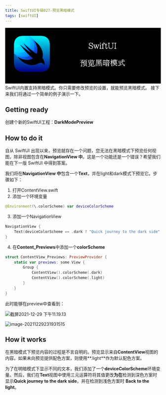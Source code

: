 ```yaml
---
title: SwiftUI专辑027-预览黑暗模式
tags: [swiftUI]
---
```

![headerimg](./Header.png)
SwiftUI内置支持黑暗模式。你只需要修改预览的设置，就能预览黑暗模式。
接下来我们将通过一个简单的例子演示一下。
<!--truncate-->
## Getting ready

创建个新的SwiftUI工程：**DarkModePreview**

## How to do it

自从 SwiftUI 出现以来，预览就存在一个问题，您无法在黑暗模式下预览任何视图，除非视图包含在**NavigationView 中**。这是一个功能还是一个错误？希望我们能在下一版 SwiftUI 中得到答案。

我们将在**NavigationView 中**包含一个**Text**，并在light和dark模式下预览它。步骤如下：

1. 打开ContentView.swift
2. 添加一个环境变量
```swift
@Environment(\.colorScheme) var deviceColorScheme
```

3. 添加一个NavigationView
```swift
NavigationView {
    Text(deviceColorScheme == .dark ? "Quick journey to the dark side" : "Back to the light")
}

```

4. 在**Content_Previews**中添加一个**colorScheme**
```swift
struct ContentView_Previews: PreviewProvider {
    static var previews: some View {
        Group {
            ContentView().colorScheme(.dark)
            ContentView().colorScheme(.light)
        }
    }
}
```

此时能够在preview中查看到：

![截屏2021-12-29 下午11.19.13](https://tva1.sinaimg.cn/large/008i3skNly1gxv451pn3bj30dm0qqdg3.jpg)

![image-20211229231931515](https://tva1.sinaimg.cn/large/008i3skNly1gxv4592ayej30dg0qwt93.jpg)

## How it works

在黑暗模式下预览内容的过程是不言自明的。预览显示来自**ContentView**视图的内容。如果未向预览提供配色方案，则使用**.light**作为默认配色方案。

为了在明暗模式下显示不同的文本，我们添加了一个**deviceColorScheme**环境变量。然后，我们在**Text**视图中使用三元运算符将其值更改**为在**检测到深色方案时显示**Quick journey to the dark side**，并在检测到浅色方案时 **Back to the light**。
